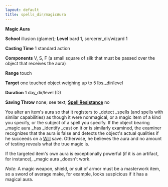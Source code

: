 ```yaml
---
layout: default
title: spells_dir/magicAura
---
```

 **Magic Aura**

**School** illusion (glamer); **Level** bard 1, sorcerer_dir/wizard 1

**Casting Time** 1 standard action

**Components** V, S, F (a small square of silk that must be passed over the object that receives the aura)

**Range** touch

**Target** one touched object weighing up to 5 lbs._dir/level

**Duration** 1 day_dir/level (D)

**Saving Throw** none; see text; **[Spell Resistance](../glossary#_spell-resistance)** no

You alter an item's aura so that it registers to _detect _spells (and spells with similar capabilities) as though it were nonmagical, or a magic item of a kind you specify, or the subject of a spell you specify. If the object bearing _magic aura _has _identify _cast on it or is similarly examined, the examiner recognizes that the aura is false and detects the object's actual qualities if he succeeds on a [Will](../combat#_will) save. Otherwise, he believes the aura and no amount of testing reveals what the true magic is.

If the targeted item's own aura is exceptionally powerful (if it is an artifact, for instance), _magic aura _doesn't work.

_Note_: A magic weapon, shield, or suit of armor must be a masterwork item, so a sword of average make, for example, looks suspicious if it has a magical aura.

